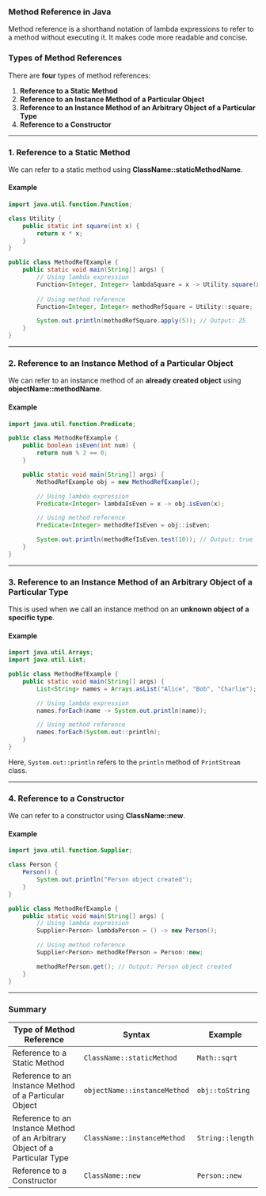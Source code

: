### **Method Reference in Java**
Method reference is a shorthand notation of lambda expressions to refer to a method without executing it. It makes code more readable and concise.

### **Types of Method References**
There are **four** types of method references:

1. **Reference to a Static Method**  
2. **Reference to an Instance Method of a Particular Object**  
3. **Reference to an Instance Method of an Arbitrary Object of a Particular Type**  
4. **Reference to a Constructor**

---

### **1. Reference to a Static Method**
We can refer to a static method using **ClassName::staticMethodName**.

#### **Example**
```java
import java.util.function.Function;

class Utility {
    public static int square(int x) {
        return x * x;
    }
}

public class MethodRefExample {
    public static void main(String[] args) {
        // Using lambda expression
        Function<Integer, Integer> lambdaSquare = x -> Utility.square(x);
        
        // Using method reference
        Function<Integer, Integer> methodRefSquare = Utility::square;

        System.out.println(methodRefSquare.apply(5)); // Output: 25
    }
}
```

---

### **2. Reference to an Instance Method of a Particular Object**
We can refer to an instance method of an **already created object** using **objectName::methodName**.

#### **Example**
```java
import java.util.function.Predicate;

public class MethodRefExample {
    public boolean isEven(int num) {
        return num % 2 == 0;
    }

    public static void main(String[] args) {
        MethodRefExample obj = new MethodRefExample();

        // Using lambda expression
        Predicate<Integer> lambdaIsEven = x -> obj.isEven(x);

        // Using method reference
        Predicate<Integer> methodRefIsEven = obj::isEven;

        System.out.println(methodRefIsEven.test(10)); // Output: true
    }
}
```

---

### **3. Reference to an Instance Method of an Arbitrary Object of a Particular Type**
This is used when we call an instance method on an **unknown object of a specific type**.

#### **Example**
```java
import java.util.Arrays;
import java.util.List;

public class MethodRefExample {
    public static void main(String[] args) {
        List<String> names = Arrays.asList("Alice", "Bob", "Charlie");

        // Using lambda expression
        names.forEach(name -> System.out.println(name));

        // Using method reference
        names.forEach(System.out::println);
    }
}
```
Here, `System.out::println` refers to the `println` method of `PrintStream` class.

---

### **4. Reference to a Constructor**
We can refer to a constructor using **ClassName::new**.

#### **Example**
```java
import java.util.function.Supplier;

class Person {
    Person() {
        System.out.println("Person object created");
    }
}

public class MethodRefExample {
    public static void main(String[] args) {
        // Using lambda expression
        Supplier<Person> lambdaPerson = () -> new Person();

        // Using method reference
        Supplier<Person> methodRefPerson = Person::new;

        methodRefPerson.get(); // Output: Person object created
    }
}
```

---

### **Summary**
| Type of Method Reference | Syntax | Example |
|-------------------------|--------|---------|
| Reference to a Static Method | `ClassName::staticMethod` | `Math::sqrt` |
| Reference to an Instance Method of a Particular Object | `objectName::instanceMethod` | `obj::toString` |
| Reference to an Instance Method of an Arbitrary Object of a Particular Type | `ClassName::instanceMethod` | `String::length` |
| Reference to a Constructor | `ClassName::new` | `Person::new` |
